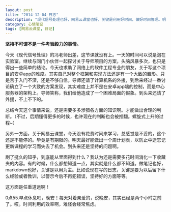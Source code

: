 ```yaml
---
layout: post
title: "2014-12-04-日志"
description: "现代信号处理也好，网易云课堂也好，关键是利用好时间，做好时间管理。明确自己的目标，计划，学习牛人的经验，学会做笔记，学会收藏，学会消化优秀的经验，学会学以致用！ "
category: 心情笔记
tags: [网易云课堂, 日记]
---
```


**坚持不可谓不是一件考验毅力的事情。**
    
今天《现代信号处理》的冯老师出差，这节课就没有上。一天的时间可以说是泡在实验室。继续与同门小伙伴一起探讨关于导师项目的方案，头脑风暴多次，也只是得出一些简单的结论。今天也求助了网络上的软件工程专业的朋友，关于写这个项目的安卓app的难度。其实自己对整个框架和实现方法还是有一个大致的雏形。只是苦于入门不深，还是不够自信。导师还请了计算机系的外援，到后来经过一番讨论确立了一个大致的方案发现，其实难度上并不是在安卓app端的控制，而是中心服务器的架构上。导师笑称，我们给他造成了一个困难局面的假象。到头来还请了外援，不上不下的。


总结今天这个事情来说，还是需要多多涉猎各方面的知识啊。才能做出合理的判断。（不过，后期懂得更多的时候，也许现在的判断也会被推翻。螺旋式上升的过程~）


另外一方面，关于网易云课堂，今天没有花费时间来学习，总感觉是不妥的，这个还是不能停的。毕竟是有期限的。明天最好能做出一个周计划表，以防止中途忘记更新课程的学习而失去了机会。到头来还是坚持的问题啊。


刷了挺久的知乎，到底能从里面得到什么？我认为还是需要多花时间消化一下收藏夹的内容。有的时候，什么都想知道一点，其实就是什么都不知道。做笔记也好，markdown也好，关键是以用为主。比如说现在写的日志，关键是要为以后留下什么经验或者教训，以警示今后不再犯错误，坚持好的方面等等。


这方面是任重道远啊！


0点55.早点休息吧，晚安！每天对着亲爱的，说晚安，其实已经是两个小时之前了。哎。时间利用的效率啊，难怪会经常焦虑。








